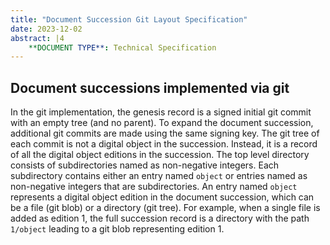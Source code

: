```yaml
---
title: "Document Succession Git Layout Specification"
date: 2023-12-02
abstract: |4
    **DOCUMENT TYPE**: Technical Specification
---
```



## Document successions implemented via git

In the git implementation, the genesis record is a signed initial git commit with an
empty tree (and no parent). To expand the document succession, additional git commits
are made using the same signing key. The git tree of each commit is not a
digital object in the succession. Instead, it is a record of all the
digital object editions in the succession. The top level directory consists of
subdirectories named as non-negative integers. Each subdirectory
contains either an entry named `object` or entries named as non-negative integers that are
subdirectories. An entry named `object` represents a digital object edition in the document 
succession, which can be a file (git blob) or a directory (git tree).
For example, when a single file is added as edition 1, the full succession record is a
directory with the path `1/object` leading to a git blob representing edition 1.

